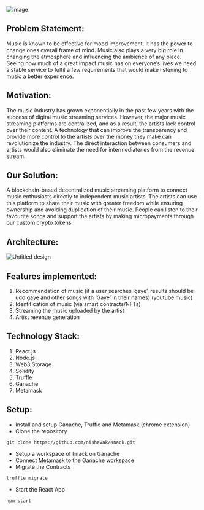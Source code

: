 ![image](https://user-images.githubusercontent.com/53979947/160265717-e63fbf2b-bdf6-47d2-90ad-38a4635b42e7.png)
## Problem Statement:
Music is known to be effective for mood improvement. It has the power to change ones overall frame of mind. Music also plays a very big role in changing the atmosphere and influencing the ambience of any place. Seeing how much of a great impact music has on everyone’s lives we need a stable service to fulfil a few requirements that would make listening to music a better experience.
## Motivation:
The music industry has grown exponentially in the past few years with the success of digital music streaming services. However, the major music streaming platforms are centralized, and as a result, the artists lack control over their content. A technology that can improve the transparency and provide more control to the artists over the money they make can revolutionize the industry. The direct interaction between consumers and artists would also eliminate the need for intermediateries from the revenue stream.
## Our Solution:
A blockchain-based decentralized music streaming platform to connect music enthusiasts directly to independent music artists. The artists can use this platform to share their music with greater freedom while ensuring ownership and avoiding duplication of their music. People can listen to their favourite songs and support the artists by making micropayments through our custom crypto tokens.
## Architecture:
![Untitled design](https://user-images.githubusercontent.com/53979947/160265658-1ced9b83-712c-40b0-ba4e-d75be6b9ff8c.png)
## Features implemented:
1. Recommendation of music (if a user searches ‘gaye’, results should be udd gaye and other songs with ‘Gaye’ in their names) (youtube music)
2. Identification of music (via smart contracts/NFTs)
3. Streaming the music uploaded by the artist
4. Artist revenue generation
## Technology Stack:
1. React.js
2. Node.js
3. Web3.Storage
4. Solidity
5. Truffle
6. Ganache
7. Metamask
## Setup:
- Install and setup Ganache, Truffle and Metamask (chrome extension)
- Clone the repository
``` 
git clone https://github.com/nishavak/Knack.git
```
- Setup a workspace of knack on Ganache
- Connect Metamask to the Ganache workspace
- Migrate the Contracts
```
truffle migrate
```
- Start the React App
```
npm start
```

  
